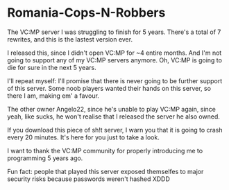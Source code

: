 # Romania-Cops-N-Robbers
The VC:MP server I was struggling to finish for 5 years. There's a total of 7 rewrites, and this is the lastest version ever. 

I released this, since I didn't open VC:MP for ~4 entire months. And I'm not going to support any of my VC:MP servers anymore. Oh, VC:MP is going to die for sure in the next 5 years.

I'll repeat myself: I'll promise that there is never going to be further support of this server.
Some noob players wanted their hands on this server, so there I am, making em' a favour.

The other owner Angelo22, since he's unable to play VC:MP again, since yeah, like sucks, he won't realise that I released the server he also owned.

If you download this piece of sh!t server, I warn you that it is going to crash every 20 minutes. It's here for you just to take a look.

I want to thank the VC:MP community for properly introducing me to programming 5 years 
ago.

Fun fact: people that played this server exposed themselfes to major security risks because passwords weren't hashed XDDD
